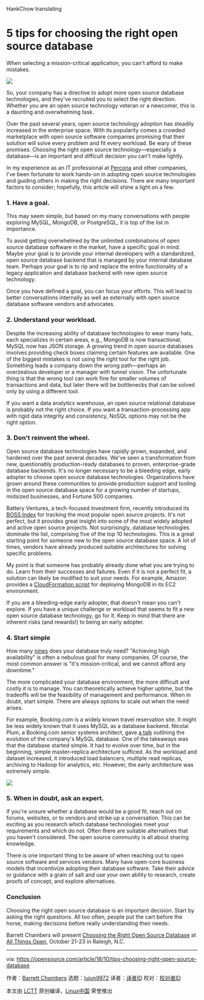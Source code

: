 HankChow translating

5 tips for choosing the right open source database
======
When selecting a mission-critical application, you can't afford to make mistakes. 

![](https://opensource.com/sites/default/files/styles/image-full-size/public/lead-images/server_data_system_admin.png?itok=q6HCfNQ8)

So, your company has a directive to adopt more open source database technologies, and they've recruited you to select the right direction. Whether you are an open source technology veteran or a newcomer, this is a daunting and overwhelming task.

Over the past several years, open source technology adoption has steadily increased in the enterprise space. With its popularity comes a crowded marketplace with open source software companies promising that their solution will solve every problem and fit every workload. Be wary of these promises. Choosing the right open source technology—especially a database—is an important and difficult decision you can't make lightly.

In my experience as an IT professional at [Percona][1] and other companies, I've been fortunate to work hands-on in adopting open source technologies and guiding others in making the right decisions. There are many important factors to consider; hopefully, this article will shine a light on a few.

### 1. Have a goal.

This may seem simple, but based on my many conversations with people exploring MySQL, MongoDB, or PostgreSQL, it is top of the list in importance.

To avoid getting overwhelmed by the unlimited combinations of open source database software in the market, have a specific goal in mind. Maybe your goal is to provide your internal developers with a standardized, open source database backend that is managed by your internal database team. Perhaps your goal is to rip and replace the entire functionality of a legacy application and database backend with new open source technology.

Once you have defined a goal, you can focus your efforts. This will lead to better conversations internally as well as externally with open source database software vendors and advocates.

### 2. Understand your workload.

Despite the increasing ability of database technologies to wear many hats, each specializes in certain areas, e.g., MongoDB is now transactional, MySQL now has JSON storage. A growing trend in open source databases involves providing check boxes claiming certain features are available. One of the biggest mistakes is not using the right tool for the right job. Something leads a company down the wrong path—perhaps an overzealous developer or a manager with tunnel vision. The unfortunate thing is that the wrong tool can work fine for smaller volumes of transactions and data, but later there will be bottlenecks that can be solved only by using a different tool.

If you want a data analytics warehouse, an open source relational database is probably not the right choice. If you want a transaction-processing app with rigid data integrity and consistency, NoSQL options may not be the right option.

### 3. Don't reinvent the wheel.

Open source database technologies have rapidly grown, expanded, and hardened over the past several decades. We've seen a transformation from new, questionably production-ready databases to proven, enterprise-grade database backends. It's no longer necessary to be a bleeding edge, early adopter to choose open source database technologies. Organizations have grown around these communities to provide production support and tooling in the open source database space for a growing number of startups, midsized businesses, and Fortune 500 companies.

Battery Ventures, a tech-focused investment firm, recently introduced its [BOSS Index][2] for tracking the most popular open source projects. It's not perfect, but it provides great insight into some of the most widely adopted and active open source projects. Not surprisingly, database technologies dominate the list, comprising five of the top 10 technologies. This is a great starting point for someone new to the open source database space. A lot of times, vendors have already produced suitable architectures for solving specific problems.

My point is that someone has probably already done what you are trying to do. Learn from their successes and failures. Even if it is not a perfect fit, a solution can likely be modified to suit your needs. For example, Amazon provides a [CloudFormation script][3] for deploying MongoDB in its EC2 environment.

If you are a bleeding-edge early adopter, that doesn't mean you can't explore. If you have a unique challenge or workload that seems to fit a new open source database technology, go for it. Keep in mind that there are inherent risks (and rewards!) to being an early adopter.

### 4\. Start simple


How many [nines][4] does your database truly need? "Achieving high availability" is often a nebulous goal for many companies. Of course, the most common answer is "it's mission-critical, and we cannot afford any downtime."

The more complicated your database environment, the more difficult and costly it is to manage. You can theoretically achieve higher uptime, but the tradeoffs will be the feasibility of management and performance. When in doubt, start simple. There are always options to scale out when the need arises.

For example, Booking.com is a widely known travel reservation site. It might be less widely known that it uses MySQL as a database backend. Nicolai Plum, a Booking.com senior systems architect, gave [a talk][5] outlining the evolution of the company's MySQL database. One of the takeaways was that the database started simple. It had to evolve over time, but in the beginning, simple master–replica architecture sufficed. As the workload and dataset increased, it introduced load balancers, multiple read replicas, archiving to Hadoop for analytics, etc. However, the early architecture was extremely simple.

![](https://opensource.com/sites/default/files/uploads/internet_app_barrett_chambers.png)

### 5. When in doubt, ask an expert.

If you're unsure whether a database would be a good fit, reach out on forums, websites, or to vendors and strike up a conversation. This can be exciting as you research which database technologies meet your requirements and which do not. Often there are suitable alternatives that you haven't considered. The open source community is all about sharing knowledge.

There is one important thing to be aware of when reaching out to open source software and services vendors. Many have open-core business models that incentivize adopting their database software. Take their advice or guidance with a grain of salt and use your own ability to research, create proofs of concept, and explore alternatives.

### Conclusion

Choosing the right open source database is an important decision. Start by asking the right questions. All too often, people put the cart before the horse, making decisions before really understanding their needs.

Barrett Chambers will present [Choosing the Right Open Source Database][6] at [All Things Open][7], October 21-23 in Raleigh, N.C.

--------------------------------------------------------------------------------

via: https://opensource.com/article/18/10/tips-choosing-right-open-source-database

作者：[Barrett Chambers][a]
选题：[lujun9972][b]
译者：[译者ID](https://github.com/译者ID)
校对：[校对者ID](https://github.com/校对者ID)

本文由 [LCTT](https://github.com/LCTT/TranslateProject) 原创编译，[Linux中国](https://linux.cn/) 荣誉推出

[a]: https://opensource.com/users/barrettc
[b]: https://github.com/lujun9972
[1]: https://www.percona.com/
[2]: https://techcrunch.com/2017/04/07/tracking-the-explosive-growth-of-open-source-software/
[3]: https://docs.aws.amazon.com/quickstart/latest/mongodb/welcome.html
[4]: https://en.wikipedia.org/wiki/Five_nines
[5]: https://www.percona.com/live/mysql-conference-2015/sessions/bookingcom-evolution-mysql-system-design
[6]: https://allthingsopen.org/talk/choosing-the-right-open-source-database/
[7]: https://allthingsopen.org/
